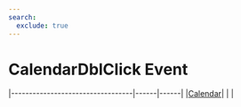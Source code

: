 ```yaml
---
search:
  exclude: true
---
```


<h1 class="heading"><span class="name">CalendarDblClick Event</span></h1>

|----------------------------------|------|------|
|[Calendar](../objects/calendar.md)|&nbsp;|&nbsp;|
